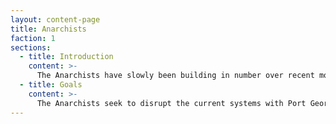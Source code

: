 ```yaml
---
layout: content-page
title: Anarchists
faction: 1
sections:
  - title: Introduction
    content: >-
      The Anarchists have slowly been building in number over recent months. Mostly thought to be an unorganized group, they have been seen around town vandalizing buildings and causing mild inconveniences. Little is known about them or their goals.
  - title: Goals
    content: >-
      The Anarchists seek to disrupt the current systems with Port George. They present that they are looking to take power away from the rich and selfish and give back to the "true citizens" of Port George. However, they are secretly controlled by a more sinister crime syndicate. The {{organization}} used to make large amount of money off drugs and other crimes within the city. However, due to the increase in available jobs and food and decrease in poverty, their income has dramatically decreased. They aim to destabilize the city to create a large imbalance of power and wealth in order to once again take advantage of the city's impoverished citizens.
---
```

